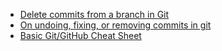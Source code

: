 * [Delete commits from a branch in Git](https://stackoverflow.com/questions/1338728/delete-commits-from-a-branch-in-git)
* [On undoing, fixing, or removing commits in git](http://sethrobertson.github.io/GitFixUm/fixup.html#nonaffil)
* [Basic Git/GitHub Cheat Sheet](https://medium.com/better-programming/basic-git-github-cheat-sheet-fa020831cb35)


